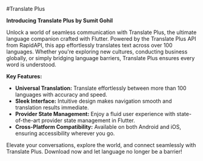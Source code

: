 #Translate Plus


**Introducing Translate Plus by Sumit Gohil**

Unlock a world of seamless communication with Translate Plus, the ultimate language companion crafted with Flutter. Powered by the Translate Plus API from RapidAPI, this app effortlessly translates text across over 100 languages. Whether you're exploring new cultures, conducting business globally, or simply bridging language barriers, Translate Plus ensures every word is understood.

**Key Features:**
- **Universal Translation:** Translate effortlessly between more than 100 languages with accuracy and speed.
- **Sleek Interface:** Intuitive design makes navigation smooth and translation results immediate.
- **Provider State Management:** Enjoy a fluid user experience with state-of-the-art provider state management in Flutter.
- **Cross-Platform Compatibility:** Available on both Android and iOS, ensuring accessibility wherever you go.

Elevate your conversations, explore the world, and connect seamlessly with Translate Plus. Download now and let language no longer be a barrier!
